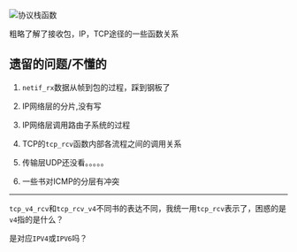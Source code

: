 <img src="../../picture/协议栈函数.png" alt="协议栈函数"  />

粗略了解了接收包，IP，TCP途径的一些函数关系

## 遗留的问题/不懂的

1. `netif_rx`数据从帧到包的过程，踩到钢板了

2. IP网络层的分片,没有写

3. IP网络层调用路由子系统的过程

4. TCP的`tcp_rcv`函数内部各流程之间的调用关系

5. 传输层UDP还没看。。。。。

6. 一些书对ICMP的分层有冲突

---

`tcp_v4_rcv`和`tcp_rcv_v4`不同书的表达不同，我统一用`tcp_rcv`表示了，困惑的是`v4`指的是什么？

是对应`IPV4`或`IPV6`吗？